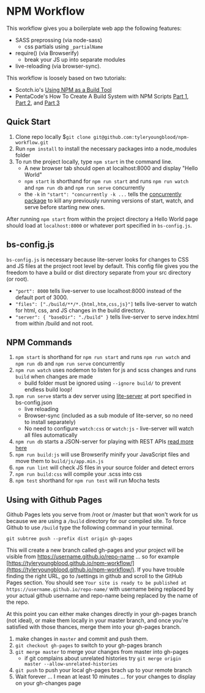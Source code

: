 # NPM Workflow #

This workflow gives you a boilerplate web app the following features:
- SASS preprossing (via node-sass)
    - css partials using `_partialName`
- require() (via Browserify) 
    - break your JS up into separate modules
- live-reloading (via browser-sync). 

This workflow is loosely based on two tutorials: 
- Scotch.io's [Using NPM as a Build Tool](https://scotch.io/tutorials/using-npm-as-a-build-tool) 
- PentaCode's How To Create A Build System with NPM Scripts [Part 1](https://www.youtube.com/watch?v=yQGkNO_Cot0), [Part 2](https://www.youtube.com/watch?v=Ajt2-fWRwOk), and [Part 3](https://www.youtube.com/watch?v=pkdYYCIzg_I)

## Quick Start
1. Clone repo locally $`git clone git@github.com:tyleryoungblood/npm-workflow.git`
1. Run `npm install` to install the necessary packages into a node_modules folder
1. To run the project locally, type `npm start` in the command line. 
    - A new browser tab should open at localhost:8000 and display "Hello World"
    - `npm start` is shorthand for `npm run start` and runs `npm run watch` and `npm run db` and `npm run serve` concurrently
    - the `-k` in `"start": "concurrently -k ...` tells the [concurrently package](https://www.npmjs.com/package/concurrently) to kill any previously running versions of start, watch, and serve before starting new ones.

After running `npm start` from within the project directory a Hello World page should load at `localhost:8000` or whatever port specified in `bs-config.js`. 

## bs-config.js ##

`bs-config.js` is necessary because lite-server looks for changes to CSS and JS files at the project root level by default. This config file gives you the freedom to have a build or dist directory separate from your src directory (or root).
- `"port": 8000` tells live-server to use localhost:8000 instead of the default port of 3000.
- `"files": ["./build/**/*.{html,htm,css,js}"]` tells live-server to watch for html, css, and JS changes in the build directory. 
- `"server": { "baseDir": "./build" }` tells live-server to serve index.html from within /build and not root.

## NPM Commands ##

1. `npm start` is shorthand for `npm run start` and runs `npm run watch` and `npm run db` and `npm run serve` concurrently
1. `npm run watch` uses nodemon to listen for js and scss changes and runs `build` when changes are made
    - build folder must be ignored using `--ignore build/` to prevent endless build loop!
1. `npm run serve` starts a dev server using [lite-server](https://www.npmjs.com/package/light-server) at port specified in bs-config.json
    - live reloading
    - Browser-sync (included as a sub module of lite-server, so no need to install separately)
    - No need to configure `watch:css` or `watch:js` - live-server will watch all files automatically
1. `npm run db` starts a JSON-server for playing with REST APIs [read more here](https://scotch.io/tutorials/json-server-as-a-fake-rest-api-in-frontend-development)
1. `npm run build:js` will use Browserify minify your JavaScript files and move them to `build/js/app.min.js`
1. `npm run lint` will check JS files in your source folder and detect errors
1. `npm run build:css` will compile your .scss into css
1. `npm test` shorthand for `npm run test` will run Mocha tests

## Using with Github Pages ##
Github Pages lets you serve from /root or /master but that won't work for us because we are using a `/build` directory for our compiled site. To force Github to use `/build` type the following command in your terminal.

`git subtree push --prefix dist origin gh-pages`

This will create a new branch called gh-pages and your project will be visible from https://username.github.io/repo-name ... so for example [https://tyleryoungblood.github.io/npm-workflow/](https://tyleryoungblood.github.io/npm-workflow/). If you have trouble finding the right URL, go to /settings in github and scroll to the GitHub Pages section. You should see `Your site is ready to be published at https://username.github.io/repo-name/` with username being replaced by your actual github username and repo-name being replaced by the name of the repo. 

At this point you can either make changes directly in your gh-pages branch (not ideal), or make them locally in your master branch, and once you're satisfied with those thances, merge them into your gh-pages branch. 

1. make changes in `master` and commit and push them.
1. `git checkout gh-pages` to switch to your gh-pages branch
1. `git merge master` to merge your changes from master into gh-pages
    - if git complains about unrelated histories try `git merge origin master --allow-unrelated-histories`
1. `git push` to push your local gh-pages brach up to your remote branch
1. Wait forever ... I mean at least 10 minutes ... for your changes to display on your gh-changes page